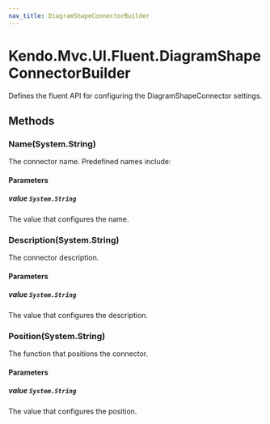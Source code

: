 ```yaml
---
nav_title: DiagramShapeConnectorBuilder
---
```


# Kendo.Mvc.UI.Fluent.DiagramShapeConnectorBuilder
Defines the fluent API for configuring the DiagramShapeConnector settings.




## Methods


### Name(System.String)
The connector name. Predefined names include:


#### Parameters

##### value `System.String`
The value that configures the name.





### Description(System.String)
The connector description.


#### Parameters

##### value `System.String`
The value that configures the description.





### Position(System.String)
The function that positions the connector.


#### Parameters

##### value `System.String`
The value that configures the position.






